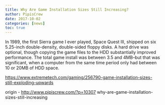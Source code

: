 ```yaml
---
title: Why Are Game Installation Sizes Still Increasing?
author: PipisCrew
date: 2017-10-02
categories: [news]
toc: true
---
```


In 1989, the first Sierra game I ever played, Space Quest III, shipped on six 5.25-inch double-density, double-sided floppy disks. A hard drive was optional, though copying the game files to the HDD substantially improved performance. The total game install was between 3.5 and 4MB–but that was significant, when a computer from the same time period only had between 10 or 20MB of HDD space.

https://www.extremetech.com/gaming/256790-game-installation-sizes-still-exploding-upwards

origin - http://www.pipiscrew.com/?p=10307 why-are-game-installation-sizes-still-increasing